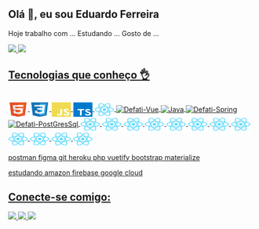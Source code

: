 <h2 align="left">Olá 👋, eu sou Eduardo Ferreira</h2>

<p>
  Hoje trabalho com  ...
  Estudando ...
  Gosto de ...
</p>

<div align="left">
  <a href="https://github.com/defati">
  <img height="180em" src="https://github-readme-stats.vercel.app/api?username=defati&show_icons=true&theme=ocean_dark&include_all_commits=true&count_private=true"/>
  <img height="180em" src="https://github-readme-stats.vercel.app/api/top-langs/?username=defati&layout=compact&langs_count=7&theme=ocean_dark"/>
</div>

<h2>Tecnologias que conheço 👌</h2>
<div style="display: inline_block"><br>
  <img align="center" alt="Defati-HTML" height="30" width="40" src="https://raw.githubusercontent.com/devicons/devicon/master/icons/html5/html5-original.svg">
  <img align="center" alt="Defati-CSS" height="30" width="40" src="https://raw.githubusercontent.com/devicons/devicon/master/icons/css3/css3-original.svg">
  <img align="center" alt="Defati-Js" height="30" width="40" src="https://raw.githubusercontent.com/devicons/devicon/master/icons/javascript/javascript-plain.svg">
  <img align="center" alt="Defati-Ts" height="30" width="40" src="https://raw.githubusercontent.com/devicons/devicon/master/icons/typescript/typescript-plain.svg">
  <img align="center" alt="Defati-React" height="30" width="40" src="https://raw.githubusercontent.com/devicons/devicon/master/icons/react/react-original.svg">
  <img align="center" alt="Defati-Vue" height="30" width="40" src="https://cdn.jsdelivr.net/gh/devicons/devicon/icons/vuejs/vuejs-original.svg">
  <img align="center" alt="Java" height="30" width="40" src="https://cdn.jsdelivr.net/gh/devicons/devicon/icons/java/java-original.svg">
  <img align="center" alt="Defati-Spring" height="30" width="40" src="https://cdn.jsdelivr.net/gh/devicons/devicon/icons/spring/spring-original.svg">
  <img align="center" alt="Defati-PostGresSql" height="30" width="40" src="https://cdn.jsdelivr.net/gh/devicons/devicon/icons/postgresql/postgresql-original.svg">
  <img align="center" alt="Defati-MySql" height="30" width="40" src="https://raw.githubusercontent.com/devicons/devicon/master/icons/react/react-original.svg">
  <img align="center" alt="Defati-React" height="30" width="40" src="https://raw.githubusercontent.com/devicons/devicon/master/icons/react/react-original.svg">
  
  <img align="center" alt="Defati-React" height="30" width="40" src="https://raw.githubusercontent.com/devicons/devicon/master/icons/react/react-original.svg">
  <img align="center" alt="Defati-React" height="30" width="40" src="https://raw.githubusercontent.com/devicons/devicon/master/icons/react/react-original.svg">
  <img align="center" alt="Defati-React" height="30" width="40" src="https://raw.githubusercontent.com/devicons/devicon/master/icons/react/react-original.svg">
  <img align="center" alt="Defati-React" height="30" width="40" src="https://raw.githubusercontent.com/devicons/devicon/master/icons/react/react-original.svg">
  <img align="center" alt="Defati-React" height="30" width="40" src="https://raw.githubusercontent.com/devicons/devicon/master/icons/react/react-original.svg">
  <img align="center" alt="Defati-React" height="30" width="40" src="https://raw.githubusercontent.com/devicons/devicon/master/icons/react/react-original.svg">
  <img align="center" alt="Defati-React" height="30" width="40" src="https://raw.githubusercontent.com/devicons/devicon/master/icons/react/react-original.svg">
  <img align="center" alt="Defati-React" height="30" width="40" src="https://raw.githubusercontent.com/devicons/devicon/master/icons/react/react-original.svg">
  <img align="center" alt="Defati-React" height="30" width="40" src="https://raw.githubusercontent.com/devicons/devicon/master/icons/react/react-original.svg">
  <img align="center" alt="Defati-React" height="30" width="40" src="https://raw.githubusercontent.com/devicons/devicon/master/icons/react/react-original.svg">
  
  
  
  postman
  figma
  git
  heroku
  php
  vuetify
  bootstrap
  materialize
  
  
  estudando
  amazon
  firebase
  google cloud
</div>
  
<h2>Conecte-se comigo:</h2>
<div>
  <a href="https://www.linkedin.com/in/eduf/" target="_blank">
    <img src="https://img.icons8.com/fluency/32/000000/linkedin.png"/>
  </a> 
  <a href = "mailto:eduardo.defati@gmail.com">
    <img src="https://img.icons8.com/fluency/32/000000/instagram-new.png"/>
  </a>
  <a href="https://www.instagram.com/eduardo.defati/" target="_blank">
    <img src="https://img.icons8.com/fluency/32/000000/gmail-new.png"/>
  </a>
</div>

